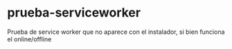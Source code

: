 # prueba-serviceworker
 Prueba de service worker que no aparece con el instalador, si bien funciona el online/offline
